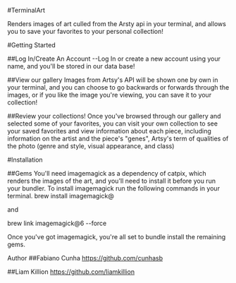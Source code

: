 #TerminalArt

Renders images of art culled from the Arsty api in your terminal, and allows you to save your favorites to your personal collection!

#Getting Started

##Log In/Create An Account
--Log In or create a new account using your name, and you'll be stored in our data base!

##View our gallery
Images from Artsy's API will be shown one by own in your terminal, and you can choose to go backwards or forwards through the images, or if you like the image you're viewing, you can save it to your collection!

##Review your collections!
Once you've browsed through our gallery and selected some of your favorites, you can visit your own
collection to see your saved favorites and view information about each piece, including information on
the artist and the piece's "genes", Artsy's term of qualities of the photo (genre and style, visual appearance, and class)

#Installation

##Gems
You'll need imagemagick as a dependency of catpix, which renders the images of the art, and you'll need
to install it before you run your bundler.  To install imagemagick run the following commands in your
terminal.
brew install imagemagick@

and

brew link imagemagick@6 --force

Once you've got imagemagick, you're all set to bundle install the remaining gems.

Author
##Fabiano Cunha https://github.com/cunhasb

##Liam Killion https://github.com/liamkillion
